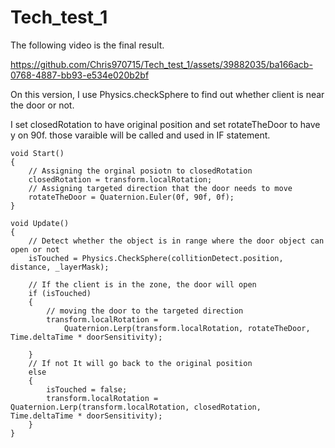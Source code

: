 # Tech_test_1



The following video is the final result.


https://github.com/Chris970715/Tech_test_1/assets/39882035/ba166acb-0768-4887-bb93-e534e020b2bf


On this version, I use Physics.checkSphere to find out whether client is near the door or not.

I set closedRotation to have original position and set rotateTheDoor to have y on 90f. those varaible will be called and used in IF statement.



    void Start()
    {
        // Assigning the orginal posiotn to closedRotation
        closedRotation = transform.localRotation;
        // Assigning targeted direction that the door needs to move
        rotateTheDoor = Quaternion.Euler(0f, 90f, 0f);
    }

    void Update()
    {
        // Detect whether the object is in range where the door object can open or not
        isTouched = Physics.CheckSphere(collitionDetect.position, distance, _layerMask);

        // If the client is in the zone, the door will open 
        if (isTouched)
        {
            // moving the door to the targeted direction 
            transform.localRotation =
                Quaternion.Lerp(transform.localRotation, rotateTheDoor, Time.deltaTime * doorSensitivity);
            
        }
        // If not It will go back to the original position
        else
        {
            isTouched = false;
            transform.localRotation = Quaternion.Lerp(transform.localRotation, closedRotation, Time.deltaTime * doorSensitivity);
        }
    }

